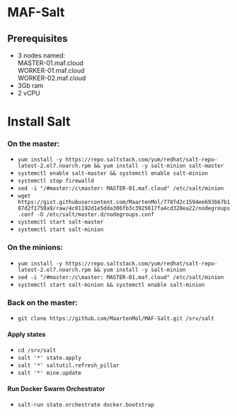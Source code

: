 # MAF-Salt
## Prerequisites
* 3 nodes named:\
    MASTER-01.maf.cloud\
    WORKER-01.maf.cloud\
    WORKER-02.maf.cloud
* 3Gb ram
* 2 vCPU

# Install Salt
### On the master:
* ```yum install -y https://repo.saltstack.com/yum/redhat/salt-repo-latest-2.el7.noarch.rpm && yum install -y salt-minion salt-master```
* ```systemctl enable salt-master && systemctl enable salt-minion```
* ```systemctl stop firewalld```
* ```sed -i "/#master:/c\master: MASTER-01.maf.cloud" /etc/salt/minion```
* ```wget https://gist.githubusercontent.com/MaartenMol/778fd2c1594ee693b67b187d2f1758a9/raw/4c01192d1e5dda306fb3c3925617fa4cd328ea22/nodegroups.conf -O /etc/salt/master.d/nodegroups.conf```
* ```systemctl start salt-master```
* ```systemctl start salt-minion```
  
### On the minions:
* ```yum install -y https://repo.saltstack.com/yum/redhat/salt-repo-latest-2.el7.noarch.rpm && yum install -y salt-minion```
* ```sed -i "/#master:/c\master: MASTER-01.maf.cloud" /etc/salt/minion```
* ```systemctl start salt-minion && systemctl enable salt-minion```

### Back on the master:
* ```git clone https://github.com/MaartenMol/MAF-Salt.git /srv/salt```

#### Apply states
* ```cd /srv/salt```
* ```salt '*' state.apply```
* ```salt '*' saltutil.refresh_pillar```
* ```salt '*' mine.update```

#### Run Docker Swarm Orchestrator
* ```salt-run state.orchestrate docker.bootstrap```
